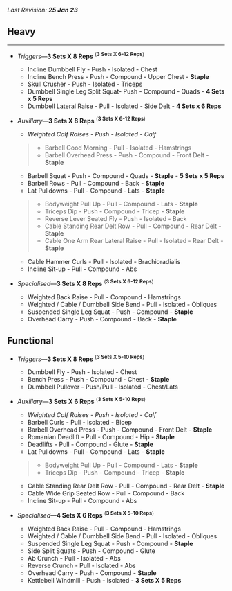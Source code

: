 _Last Revision: **25 Jan 23**_

## **Heavy**

---

- *Triggers*&mdash;**3 Sets X 8 Reps** <sup>(**3 Sets X 6-12 Reps**)
    - Incline Dumbbell Fly - Push - Isolated - Chest
    - Incline Bench Press - Push - Compound - Upper Chest - **Staple**
    - Skull Crusher - Push - Isolated - Triceps
    - Dumbbell Single Leg Split Squat- Push - Compound - Quads - **4 Sets x 5 Reps**
    - Dumbbell Lateral Raise - Pull - Isolated - Side Delt - **4 Sets x 6 Reps**

- *Auxillary*&mdash;**3 Sets X 8 Reps** <sup>(**3 Sets X 6-12 Reps**)
    - *Weighted Calf Raises - Push - Isolated - Calf*
    > - Barbell Good Morning - Pull - Isolated - Hamstrings <br>
    > - Barbell Overhead Press - Push - Compound - Front Delt - **Staple**
    - Barbell Squat - Push - Compound - Quads - **Staple** - **5 Sets x 5 Reps**
    - Barbell Rows - Pull - Compound - Back - **Staple**
    - Lat Pulldowns - Pull - Compound - Lats - **Staple**
    > - Bodyweight Pull Up - Pull - Compound - Lats - **Staple** <br>
    > - Triceps Dip - Push - Compound - Tricep - **Staple**
    > - Reverse Lever Seated Fly - Push - Isolated - Back <br>
    > - Cable Standing Rear Delt Row - Pull - Compound - Rear Delt - **Staple**
    > - Cable One Arm Rear Lateral Raise - Pull - Isolated - Rear Delt - **Staple**
    - Cable Hammer Curls - Pull - Isolated - Brachioradialis
    - Incline Sit-up - Pull - Compound - Abs

- *Specialised*&mdash;**3 Sets X 8 Reps** <sup>(**3 Sets X 6-12 Reps**)
    - Weighted Back Raise - Pull - Compound - Hamstrings
    - Weighted / Cable / Dumbbell Side Bend - Pull - Isolated - Obliques
    - Suspended Single Leg Squat - Push - Compound - **Staple**
    - Overhead Carry - Push - Compound - Back - **Staple**

## **Functional**

- *Triggers*&mdash;**3 Sets X 8 Reps** <sup>(**3 Sets X 5-10 Reps**)
    - Dumbbell Fly - Push - Isolated - Chest
    - Bench Press - Push - Compound - Chest - **Staple**
    - Dumbbell Pullover - Push/Pull - Isolated - Chest/Lats

- *Auxillary*&mdash;**3 Sets X 6 Reps** <sup>(**3 Sets X 5-10 Reps**)
    - *Weighted Calf Raises - Push - Isolated - Calf*
    - Barbell Curls - Pull - Isolated - Bicep
    - Barbell Overhead Press - Push - Compound - Front Delt - **Staple**
    - Romanian Deadlift - Pull - Compound - Hip - **Staple**
    - Deadlifts - Pull - Compound - Glute - **Staple**
    - Lat Pulldowns - Pull - Compound - Lats - **Staple**
    > - Bodyweight Pull Up - Pull - Compound - Lats - **Staple** <br>
    > - Triceps Dip - Push - Compound - Tricep - **Staple**
    - Cable Standing Rear Delt Row - Pull - Compound - Rear Delt - **Staple**
    - Cable Wide Grip Seated Row - Pull - Compound - Back
    - Incline Sit-up - Pull - Compound - Abs

- *Specialised*&mdash;**4 Sets X 6 Reps** <sup>(**3 Sets X 5-10 Reps**)
    - Weighted Back Raise - Pull - Compound - Hamstrings
    - Weighted / Cable / Dumbbell Side Bend - Pull - Isolated - Obliques
    - Suspended Single Leg Squat - Push - Compound - **Staple**
    - Side Split Squats - Push - Compound - Glute
    - Ab Crunch - Pull - Isolated - Abs
    - Reverse Crunch - Pull - Isolated - Abs
    - Overhead Carry - Push - Compound - **Staple**
    - Kettlebell Windmill - Push - Isolated - **3 Sets X 5 Reps**